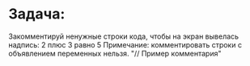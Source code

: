 # Задача:

Закомментируй ненужные строки кода, чтобы на экран вывелась надпись:
2 плюс 3 равно 5
Примечание: комментировать строки с объявлением переменных нельзя.
"// Пример комментария"
